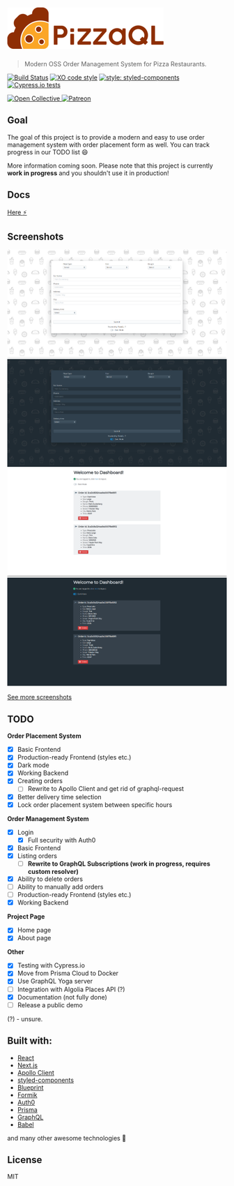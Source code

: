 # [![PizzaQL](media/logo/horizontal-scaled.png)](https://github.com/pizzaql/pizzaql)

> Modern OSS Order Management System for Pizza Restaurants.

[![Build Status](https://travis-ci.org/pizzaql/pizzaql.svg?branch=master)](https://travis-ci.org/pizzaql/pizzaql)
[![XO code style](https://img.shields.io/badge/code_style-XO-5ed9c7.svg)](https://github.com/xojs/xo)
[![style: styled-components](https://img.shields.io/badge/style-%F0%9F%92%85%20styled--components-orange.svg?colorB=daa357&colorA=db748e)](https://github.com/styled-components/styled-components)
[![Cypress.io tests](https://img.shields.io/badge/cypress.io-tests-green.svg)](https://cypress.io)

<p align="left">
  <a href="https://opencollective.com/pizzaql" target="_blank">
    <img src="https://cdn-std.dprcdn.net/files/acc_649651/Q5nVhT" height="80" alt="Open Collective">
  </a>
  <a href="https://www.patreon.com/akepinski" target="_blank">
    <img src="https://cdn-std.dprcdn.net/files/acc_649651/plrSCT" height="80" alt="Patreon">
  </a>
</p>

## Goal

The goal of this project is to provide a modern and easy to use order management system with order placement form as well. You can track progress in our TODO list :smile: 

More information coming soon. Please note that this project is currently **work in progress** and you shouldn't use it in production!

## Docs

[Here :zap:](https://pizzaql.now.sh)

## Screenshots

![Order Placement Form (Light)](media/screenshots/light.png)
![Order Placement Form (Dark)](media/screenshots/dark.png)
![Admin Dashboard (Light)](media/screenshots/dashboard-light.png)
![Admin Dashboard (Dark)](media/screenshots/dashboard-dark.png)

[See more screenshots](https://github.com/pizzaql/pizzaql/tree/master/media/screenshots)

## TODO

**Order Placement System**
* [x]  Basic Frontend
  * [x] Production-ready Frontend (styles etc.)
  * [x] Dark mode
* [x]  Working Backend
  * [x] Creating orders
    * [ ] Rewrite to Apollo Client and get rid of graphql-request
* [x] Better delivery time selection
* [x] Lock order placement system between specific hours

**Order Management System**

* [x] Login
  * [x] Full security with Auth0
* [x]  Basic Frontend
  * [x] Listing orders
    * [ ] **Rewrite to GraphQL Subscriptions (work in progress, requires custom resolver)**
  * [x] Ability to delete orders
  * [ ] Ability to manually add orders
  * [ ] Production-ready Frontend (styles etc.)
* [x]  Working Backend

**Project Page**

* [x] Home page
* [x] About page

**Other**

* [x] Testing with Cypress.io
* [x] Move from Prisma Cloud to Docker
* [x] Use GraphQL Yoga server
* [ ] Integration with Algolia Places API (?)
* [x] Documentation (not fully done)
* [ ] Release a public demo

(?) - unsure.

## Built with:

- [React](https://reactjs.org/)
- [Next.js](https://nextjs.org/)
- [Apollo Client](https://github.com/apollographql/apollo-client)
- [styled-components](https://www.styled-components.com/)
- [Blueprint](https://blueprintjs.com/)
- [Formik](https://jaredpalmer.com/formik/)
- [Auth0](https://auth0.com/)
- [Prisma](https://www.prisma.io/)
- [GraphQL](https://graphql.org/)
- [Babel](https://babeljs.io/)

and many other awesome technologies :unicorn:

## License

MIT
